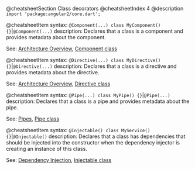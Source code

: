 @cheatsheetSection
Class decorators
@cheatsheetIndex 4
@description
`import 'package:angular2/core.dart';`

@cheatsheetItem
syntax:
`@Component(...)
class MyComponent() {}`|`@Component(...)`
description:
Declares that a class is a component and provides metadata about the component.

See: [Architecture Overview](/angular/guide/architecture),
[Component class](/angular/api/angular2.core/Component-class)


@cheatsheetItem
syntax:
`@Directive(...)
class MyDirective() {}`|`@Directive(...)`
description:
Declares that a class is a directive and provides metadata about the directive.

See: [Architecture Overview](/angular/guide/architecture),
[Directive class](/angular/api/angular2.core/Directive-class)


@cheatsheetItem
syntax:
`@Pipe(...)
class MyPipe() {}`|`@Pipe(...)`
description:
Declares that a class is a pipe and provides metadata about the pipe.

See: [Pipes](/angular/guide/pipes),
[Pipe class](/angular/api/angular2.core/Pipe-class)


@cheatsheetItem
syntax:
`@Injectable()
class MyService() {}`|`@Injectable()`
description:
Declares that a class has dependencies that should be injected into the constructor when the dependency injector is creating an instance of this class.

See: [Dependency Injection](/angular/guide/dependency-injection),
[Injectable class](/angular/api/angular2.core/Injectable-class)